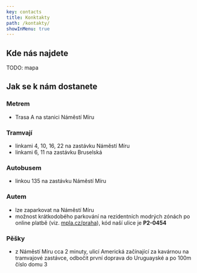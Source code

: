 ```yaml
---
key: contacts
title: Konktakty
path: /kontakty/
showInMenu: true
---
```

## Kde nás najdete

TODO: mapa

## Jak se k nám dostanete
### Metrem

* Trasa A na stanici Náměstí Míru

### Tramvají

* linkami 4, 10, 16, 22 na zastávku Náměstí Míru
* linkami 6, 11 na zastávku Bruselská

### Autobusem

* linkou 135 na zastávku Náměstí Míru

### Autem

* lze zaparkovat na Náměstí Míru
* možnost krátkodobého parkování na rezidentních modrých zónách po online platbě (viz. [mpla.cz/praha](http://mpla.cz/praha)), kód naší ulice je **P2-0454**

### Pěšky

* z Náměstí Míru cca 2 minuty, ulicí Americká začínající za kavárnou na tramvajové zastávce, odbočit první doprava do Uruguayské a po 100m číslo domu 3
